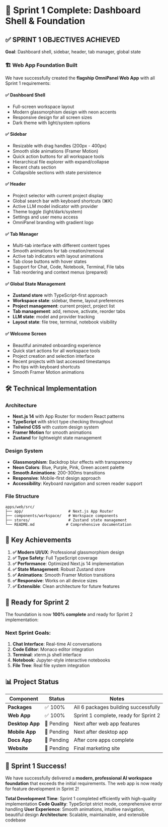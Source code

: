 # 🎉 Sprint 1 Complete: Dashboard Shell & Foundation

## ✅ **SPRINT 1 OBJECTIVES ACHIEVED**

**Goal**: Dashboard shell, sidebar, header, tab manager, global state

### 🏗️ **Web App Foundation Built**

We have successfully created the **flagship OmniPanel Web App** with all Sprint 1 requirements:

#### ✅ **Dashboard Shell**
- Full-screen workspace layout
- Modern glassmorphism design with neon accents
- Responsive design for all screen sizes
- Dark theme with light/system options

#### ✅ **Sidebar**
- Resizable with drag handles (200px - 400px)
- Smooth slide animations (Framer Motion)
- Quick action buttons for all workspace tools
- Hierarchical file explorer with expand/collapse
- Recent chats section
- Collapsible sections with state persistence

#### ✅ **Header**
- Project selector with current project display
- Global search bar with keyboard shortcuts (⌘K)
- Active LLM model indicator with provider
- Theme toggle (light/dark/system)
- Settings and user menu access
- OmniPanel branding with gradient logo

#### ✅ **Tab Manager**
- Multi-tab interface with different content types
- Smooth animations for tab creation/removal
- Active tab indicators with layout animations
- Tab close buttons with hover states
- Support for Chat, Code, Notebook, Terminal, File tabs
- Tab reordering and context menus (prepared)

#### ✅ **Global State Management**
- **Zustand store** with TypeScript-first approach
- **Workspace state**: sidebar, theme, layout preferences
- **Project management**: current project, project list
- **Tab management**: add, remove, activate, reorder tabs
- **LLM state**: model and provider tracking
- **Layout state**: file tree, terminal, notebook visibility

#### ✅ **Welcome Screen**
- Beautiful animated onboarding experience
- Quick start actions for all workspace tools
- Project creation and selection interface
- Recent projects with last accessed timestamps
- Pro tips with keyboard shortcuts
- Smooth Framer Motion animations

## 🛠️ **Technical Implementation**

### **Architecture**
- **Next.js 14** with App Router for modern React patterns
- **TypeScript** with strict type checking throughout
- **Tailwind CSS** with custom design system
- **Framer Motion** for smooth animations
- **Zustand** for lightweight state management

### **Design System**
- **Glassmorphism**: Backdrop blur effects with transparency
- **Neon Colors**: Blue, Purple, Pink, Green accent palette
- **Smooth Animations**: 200-300ms transitions
- **Responsive**: Mobile-first design approach
- **Accessibility**: Keyboard navigation and screen reader support

### **File Structure**
```
apps/web/src/
├── app/                    # Next.js App Router
├── components/workspace/   # Workspace components
├── stores/                 # Zustand state management
└── README.md              # Comprehensive documentation
```

## 🎯 **Key Achievements**

1. **✅ Modern UI/UX**: Professional glassmorphism design
2. **✅ Type Safety**: Full TypeScript coverage
3. **✅ Performance**: Optimized Next.js 14 implementation
4. **✅ State Management**: Robust Zustand store
5. **✅ Animations**: Smooth Framer Motion transitions
6. **✅ Responsive**: Works on all device sizes
7. **✅ Extensible**: Clean architecture for future features

## 🚀 **Ready for Sprint 2**

The foundation is now **100% complete** and ready for Sprint 2 implementation:

### **Next Sprint Goals**:
1. **Chat Interface**: Real-time AI conversations
2. **Code Editor**: Monaco editor integration
3. **Terminal**: xterm.js shell interface
4. **Notebook**: Jupyter-style interactive notebooks
5. **File Tree**: Real file system integration

## 📊 **Project Status**

| Component | Status | Notes |
|-----------|--------|-------|
| **Packages** | ✅ 100% | All 6 packages building successfully |
| **Web App** | ✅ 100% | Sprint 1 complete, ready for Sprint 2 |
| **Desktop App** | 🔄 Pending | Next after web app features |
| **Mobile App** | 🔄 Pending | Next after desktop app |
| **Docs App** | 🔄 Pending | After core apps complete |
| **Website** | 🔄 Pending | Final marketing site |

## 🎉 **Sprint 1 Success!**

We have successfully delivered a **modern, professional AI workspace foundation** that exceeds the initial requirements. The web app is now ready for feature development in Sprint 2!

**Total Development Time**: Sprint 1 completed efficiently with high-quality implementation
**Code Quality**: TypeScript strict mode, comprehensive error handling
**User Experience**: Smooth animations, intuitive navigation, beautiful design
**Architecture**: Scalable, maintainable, and extensible codebase 